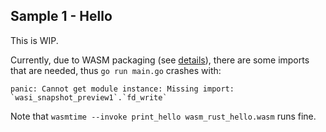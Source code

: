 ## Sample 1 - Hello

This is WIP.

Currently, due to WASM packaging (see [details](./s1_hello/wasm_rust_hello/readme.md)), there are some imports that are needed, thus `go run main.go` crashes with:
```
panic: Cannot get module instance: Missing import: `wasi_snapshot_preview1`.`fd_write`
```

Note that `wasmtime --invoke print_hello wasm_rust_hello.wasm` runs fine.
